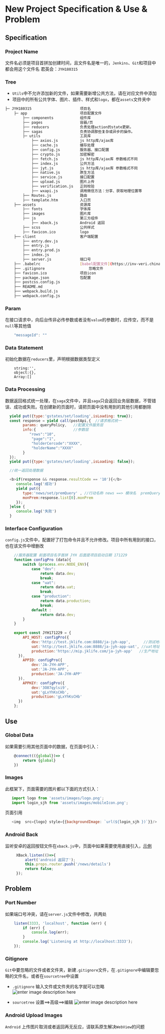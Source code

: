 ﻿
#  New Project Specification &  Use & Problem
##  Specification 

### Project  Name
   文件名必须是项目首拼加创建时间，且文件名是唯一的，`Jenkins`、`Git`和项目中都会用这个文件名
君英会：`JYH180315`
###  Tree
 - `Utils`中不允许添加新的文件，如果需要新增公共方法，请在对应文件中添加
 - 项目中的所有公共字体、图片、插件、样式和`logo`，都在`assets`文件夹中
```sh  
├─ JYH180315                      项目名  
	├─ app                        项目配置文件       
        ├── components            组件库  
        ├── pages                 容器/页  
        ├── reducers              负责处理action的state更新。  
        ├── sagas             	  负责协调那些复杂或异步的操作。  
        ├─ utils                  工具库  
		    ├── axios.js          js http库/ajax库
		    ├── cache.js          缓存处理  
		    ├── config.js         服务器、接口配置
		    ├── crypto.js         加密解密
		    ├── fetch.js          js http库/ajax库 参数格式不同 
		    ├── index.js          公共方法
		    ├── jyt.js            js http库/ajax库 参数格式不同
		    ├── native.js         原生方法   
		    ├── service.js        接口配置
		    ├── upload.js         图片上传   
		    ├── verification.js   正则校验   
		    ├── wxapi.js          调用微信方法：分享、获取地理位置等
        ├── Routes.js             路由
	    ├── template.htm          入口页  
	├── assets          		  资源库   
		├── fonts                 字体库
	    ├── images           	  图片库  
	    ├── js               	  第三方组件
		    ├── xback.js          Android 返回
	    ├── scss             	  公共样式
	    ├── favicon.ico      	  logo 
	├── client          		  客户端配置  
		├── entry.dev.js          
	    ├── entry.js           	  
	    ├── entry.prod.js               	
	    ├── index.js             	
	    ├── server.js      	      端口号
	├── .babelrc                  [babel配置文件](https://inv-veri.chinatax.gov.cn) 
	├── .gitignore          		  忽略文件
	├── favicon.ico        	  	  项目icon
	├── package.json              包配置  
	├── postcss.config.js     
	├── README.md     
	├── webpack.build.js  
	├── webpack.config.js  
```

###   Param
在接口请求中，向后台传非必传参数或者没有`value`的参数时，应传空，而不是`null`等其他值
```js
    "messageId": ""
```
###   Data   Statement
初始化数据在`reducers`里，声明根据数据类型定义

	    string:'',  
	    object:{},  
	    Array:[]
    
###  Data  Processing
数据返回格式统一处理，在`saga`文件中，并且`saga`只会返回业务层数据，不管错误、成功或失败。在创建新的页面时，请把页面中没有用到的其他引用都删除
  ```js
    yield put({type:'gstates/set/loading',isLoading: true});  
    const response = yield call(postApi,{  //请求格式统一  
	      params: queryPolicy,   //配置文件服务层
	      info:{                 //参数层
		     "rows":"10",  
		      "page":"1",  
		      "holderCercode":"XXXX",
			  "holderName":"XXXX"
	      }  
    });  
    yield put({type:'gstates/set/loading',isLoading: false});  

    //统一返回处理数据  
  
    <b>if(response && response.resultCode == '10'){</b>  
       console.log('成功')  
       yield put({  
	      type:'news/set/premQuery' , //行动名称 news ==> 模块名  premQuery ==> 表述含义
	      monPrem:response.list[0].monPrem
	   });
    }else {  
       console.log('失败')  
    }
  ```
  
###  Interface Configuration
`config.js`文件中，配置好了打包命令并且不允许修改。项目中所有用到的接口，也在该文件中增删改
```js
    //服务器配置 前面项目名字首拼 JYH 后面是项目启动日期 171229   
    function configPro (data){  
        switch (process.env.NODE_ENV){  
            case "dev":  
                return data.dev;  
                break;  
            case "uat":  
                return data.uat;  
                break;          
            case "production":  
                return data.production;  
                break;  
            default :  
                return data.dev;  
        }  
    }
  
    export const JYH171229 = {  
        API_HOST: configPro({  
            dev:'http://test.jklife.com:8888/ja-jyh-app',      //测试地址
            uat:'http://test.jklife.com:8888/ja-jyh-app-uat', //uat地址  
            production:'https://mip.jklife.com/ja-jyh-app'   //生产地址
      }),  
        APPID: configPro({  
            dev:'JA-JYH-APP',  
            uat:'JA-JYH-APP',  
            production:'JA-JYH-APP'  
      }),  
        APPKEY: configPro({  
            dev:'3O87qylsi9',  
            uat:'gLxYhKsCHb',  
            production:'gLxYhKsCHb'  
      })  
    };
```

##  Use

###  Global Data
如果需要引用其他页面中的数据，在页面中引入：
```js
    @connect(({global})=> {  
        return {global}  
    })
```
###  Images
此框架下，页面需要的图片都以下面的方式引入：
```js
   import logo from 'assets/images/logo.png';
   import login_sjh from 'assets/images/mobileIcon.png';
```    
页面引用
```js
   <img  src={logo} style={{backgroundImage: `url(${login_sjh })`}}/>
```  
    
###  Android Back
监听安卓的返回按钮文件在`xback.js`中，页面中如果需要使用直接引入，[示例](https://github.com/iazrael/xback)
```js
	 XBack.listen(()=>{  
	     alert('android 返回了');  
	     this.props.router.push('/news/details')  
	     return false;  
	 });
```  
##  Problem

###  Port  Number

  如果端口号冲突，请在`server.js`文件中修改，共两处
```js
    listen(3333, 'localhost', function (err) {  
        if (err) {  
            console.log(err);  
        }  
        console.log('Listening at http://localhost:3333');  
    });
```
###  Gitignore
`Git`中要忽略的文件或者文件夹，新建`.gitignore`文件，在`.gitignore`中编辑要忽略的文件名，或者在`sourcetree`中设置
 - `.gitignore`
  输入文件或文件夹的名字就可以忽略
  ![enter image description here](ignoreName.png)
 
 - `sourcetree`
 设置==>高级==>编辑
 ![enter image description here](setIgnore.png)

###  Android Upload Images
`Android` 上传图片取消或者返回再无反应，请联系原生解决`WebView`的问题
